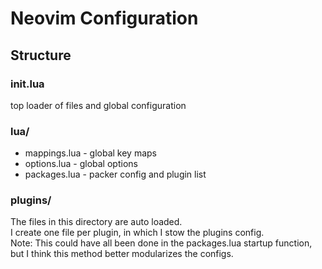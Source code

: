 # Neovim Configuration

## Structure

### init.lua 

top loader of files and global configuration

### lua/

* mappings.lua - global key maps
* options.lua  - global options
* packages.lua - packer config and plugin list

### plugins/

The files in this directory are auto loaded.   
I create one file per plugin, in which I stow the plugins config.  
Note: This could have all been done in the packages.lua startup function, 
but I think this method better modularizes the configs.

